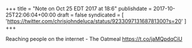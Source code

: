 +++
title = "Note on Oct 25 EDT 2017 at 18:6"
publishdate = 2017-10-25T22:06:04+00:00
draft = false
syndicated = [ 'https://twitter.com/chrisjohndeluca/status/923309713168781300?s=20' ]
+++

Reaching people on the internet - The Oatmeal https://t.co/jaMQpdqCiU
